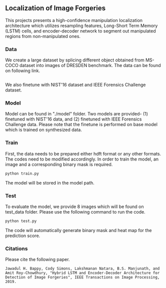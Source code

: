 
## Localization of Image Forgeries
This projects presents a high-confidence  manipulation localization architecture which utilizes resampling features, Long-Short Term Memory (LSTM) cells, and encoder-decoder network to segment out manipulated regions from non-manipulated ones. 

### Data
We create a large dataset by splicing different object obtained from MS-COCO dataset into images of DRESDEN benchmark. The data can be found on following link.
```

```
We also finetune with NIST'16 dataset and IEEE Forensics Challenge dataset. 


### Model
Model can be found in "./model" folder. Two models are provided- (1) finetuned with NIST'16 data, and (2) finetuned with IEEE Forensics Challenge data. Please note that the finetune is performed on base model which is trained on synthesized data.

### Train
First, the data needs to be prepared either hdft format or any other formats. The codes need to be modified accordingly. In order to train the model, an image and a corresponding binary mask is required.   

```
python train.py
```
The model will be stored in the model path. 

### Test
To evaluate the model, we provide 8 images which will be found on test_data folder. Please use the following command to run the code. 
```
python test.py

```
The code will automatically generate binary mask and heat map for the prediction score.

### Citations
Please cite the following paper. 
```
Jawadul H. Bappy, Cody Simons, Lakshmanan Natara, B.S. Manjunath, and Amit Roy-Chowdhury, "Hybrid LSTM and Encoder-Decoder Architecture for Detection of Image Forgeries", IEEE Transactions on Image Processing, 2019.
```

